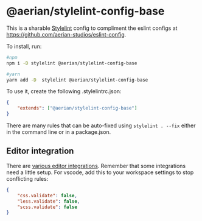 # @aerian/stylelint-config-base

This is a sharable [Stylelint](https://stylelint.io) config to compliment the
eslint configs at https://github.com/aerian-studios/eslint-config.

To install, run:

```sh
#npm
npm i -D stylelint @aerian/stylelint-config-base

#yarn
yarn add -D  stylelint @aerian/stylelint-config-base
```

To use it, create the following .stylelintrc.json:

```json
{
    "extends": ["@aerian/stylelint-config-base"]
}
```

There are many rules that can be auto-fixed using `stylelint . --fix` either in
the command line or in a package.json.

## Editor integration

There are
[various editor integrations](https://stylelint.io/user-guide/integrations/editor).
Remember that some integrations need a little setup. For vscode, add this to
your workspace settings to stop conflicting rules:

```json
{
    "css.validate": false,
    "less.validate": false,
    "scss.validate": false
}
```
